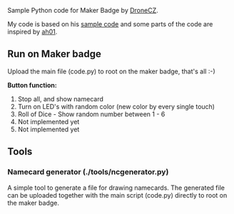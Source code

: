 Sample Python code for Maker Badge by [DroneCZ](https://github.com/dronecz).    

My code is based on his [sample code](https://github.com/dronecz/maker_badge) and some parts of the code are inspired by [ah01](https://github.com/ah01/maker_badge_nfc/blob/main/sw/code.py).

## Run on Maker badge
Upload the main file (code.py) to root on the maker badge, that's all :-)

**Button function:**

1) Stop all, and show namecard
2) Turn on LED's with random color (new color by every single touch) 
3) Roll of Dice - Show random number between 1 - 6
4) Not implemented yet
5) Not implemented yet


## Tools
### Namecard generator (./tools/ncgenerator.py)
A simple tool to generate a file for drawing namecards. 
The generated file can be uploaded together with the main script (code.py) directly to root on the maker badge.
